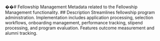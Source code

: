 ��#   F e l l o w s h i p   M a n a g e m e n t 
 
 
 
 M e t a d a t a   r e l a t e d   t o   t h e   F e l l o w s h i p   M a n a g e m e n t   f u n c t i o n a l i t y . 
 
 
 
 # #   D e s c r i p t i o n 
 
 
 
 S t r e a m l i n e s   f e l l o w s h i p   p r o g r a m   a d m i n i s t r a t i o n .   I m p l e m e n t a t i o n   i n c l u d e s   a p p l i c a t i o n   p r o c e s s i n g ,   s e l e c t i o n   w o r k f l o w s ,   o n b o a r d i n g   m a n a g e m e n t ,   p e r f o r m a n c e   t r a c k i n g ,   s t i p e n d   p r o c e s s i n g ,   a n d   p r o g r a m   e v a l u a t i o n .   F e a t u r e s   o u t c o m e   m e a s u r e m e n t   a n d   a l u m n i   t r a c k i n g . 
 
 
